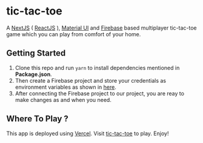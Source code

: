 # tic-tac-toe

A [NextJS](https://nextjs.org/) ( [ReactJS](https://reactjs.org/) ), [Material UI](https://material-ui.com/) and [Firebase](https://firebase.google.com/) based multiplayer tic-tac-toe game which you can play from comfort of your home.

## Getting Started

1. Clone this repo and run `yarn` to install dependencies mentioned in **Package.json**. 
2. Then create a Firebase project and store your credentials as environment variables as shown in [here](/src/config/firebase.js). 
3. After connecting the Firebase project to our project, you are reay to make changes as and when you need. 

## Where To Play ?

This app is deployed using [Vercel](https://vercel.com/). Visit [tic-tac-toe](https://tic-tac-toe-multiplayer-g-mahendra.vercel.app/) to play. Enjoy!
